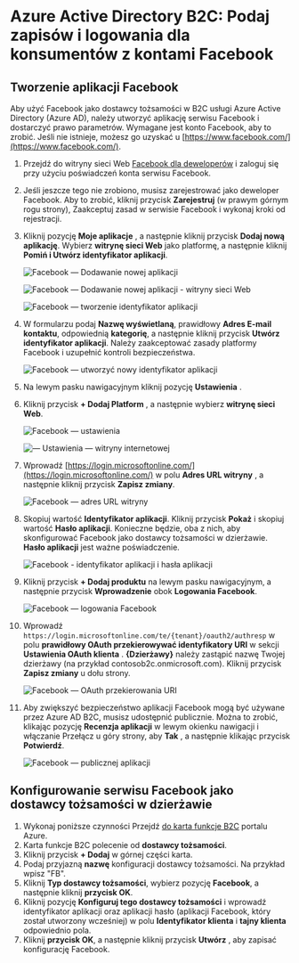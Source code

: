 <properties
    pageTitle="Azure Active Directory B2C: Konfiguracja Facebook | Microsoft Azure"
    description="Podaj zapisów i logowania dla konsumentów z kontami Facebook w aplikacji, które są zabezpieczone przez Azure Active Directory B2C."
    services="active-directory-b2c"
    documentationCenter=""
    authors="swkrish"
    manager="mbaldwin"
    editor="bryanla"/>

<tags
    ms.service="active-directory-b2c"
    ms.workload="identity"
    ms.tgt_pltfrm="na"
    ms.devlang="na"
    ms.topic="article"
    ms.date="07/24/2016"
    ms.author="swkrish"/>

# <a name="azure-active-directory-b2c-provide-sign-up-and-sign-in-to-consumers-with-facebook-accounts"></a>Azure Active Directory B2C: Podaj zapisów i logowania dla konsumentów z kontami Facebook

## <a name="create-a-facebook-application"></a>Tworzenie aplikacji Facebook

Aby użyć Facebook jako dostawcy tożsamości w B2C usługi Azure Active Directory (Azure AD), należy utworzyć aplikację serwisu Facebook i dostarczyć prawo parametrów. Wymagane jest konto Facebook, aby to zrobić. Jeśli nie istnieje, możesz go uzyskać u [https://www.facebook.com/](https://www.facebook.com/).

1. Przejdź do witryny sieci Web [Facebook dla deweloperów](https://developers.facebook.com/) i zaloguj się przy użyciu poświadczeń konta serwisu Facebook.
2. Jeśli jeszcze tego nie zrobiono, musisz zarejestrować jako deweloper Facebook. Aby to zrobić, kliknij przycisk **Zarejestruj** (w prawym górnym rogu strony), Zaakceptuj zasad w serwisie Facebook i wykonaj kroki od rejestracji.
3. Kliknij pozycję **Moje aplikacje** , a następnie kliknij przycisk **Dodaj nową aplikację**. Wybierz **witrynę sieci Web** jako platformę, a następnie kliknij **Pomiń i Utwórz identyfikator aplikacji**.

    ![Facebook — Dodawanie nowej aplikacji](./media/active-directory-b2c-setup-fb-app/fb-add-new-app.png)

    ![Facebook — Dodawanie nowej aplikacji - witryny sieci Web](./media/active-directory-b2c-setup-fb-app/fb-add-new-app-website.png)

    ![Facebook — tworzenie identyfikator aplikacji](./media/active-directory-b2c-setup-fb-app/fb-new-app-skip.png)

4. W formularzu podaj **Nazwę wyświetlaną**, prawidłowy **Adres E-mail kontaktu**, odpowiednią **kategorię**, a następnie kliknij przycisk **Utwórz identyfikator aplikacji**. Należy zaakceptować zasady platformy Facebook i uzupełnić kontroli bezpieczeństwa.

    ![Facebook — utworzyć nowy identyfikator aplikacji](./media/active-directory-b2c-setup-fb-app/fb-create-app-id.png)

5. Na lewym pasku nawigacyjnym kliknij pozycję **Ustawienia** .
6. Kliknij przycisk **+ Dodaj Platform** , a następnie wybierz **witrynę sieci Web**.

    ![Facebook — ustawienia](./media/active-directory-b2c-setup-fb-app/fb-settings.png)

    ![— Ustawienia — witryny internetowej](./media/active-directory-b2c-setup-fb-app/fb-website.png)

7. Wprowadź [https://login.microsoftonline.com/](https://login.microsoftonline.com/) w polu **Adres URL witryny** , a następnie kliknij przycisk **Zapisz zmiany**.

    ![Facebook — adres URL witryny](./media/active-directory-b2c-setup-fb-app/fb-site-url.png)

8. Skopiuj wartość **Identyfikator aplikacji**. Kliknij przycisk **Pokaż** i skopiuj wartość **Hasło aplikacji**. Konieczne będzie, oba z nich, aby skonfigurować Facebook jako dostawcy tożsamości w dzierżawie. **Hasło aplikacji** jest ważne poświadczenie.

    ![Facebook - identyfikator aplikacji i hasła aplikacji](./media/active-directory-b2c-setup-fb-app/fb-app-id-app-secret.png)

9. Kliknij przycisk **+ Dodaj produktu** na lewym pasku nawigacyjnym, a następnie przycisk **Wprowadzenie** obok **Logowania Facebook**.

    ![Facebook — logowania Facebook](./media/active-directory-b2c-setup-fb-app/fb-login.png)

10. Wprowadź `https://login.microsoftonline.com/te/{tenant}/oauth2/authresp` w polu **prawidłowy OAuth przekierowywać identyfikatory URI** w sekcji **Ustawienia OAuth klienta** . **{Dzierżawy}** należy zastąpić nazwę Twojej dzierżawy (na przykład contosob2c.onmicrosoft.com). Kliknij przycisk **Zapisz zmiany** u dołu strony.

    ![Facebook — OAuth przekierowania URI](./media/active-directory-b2c-setup-fb-app/fb-oauth-redirect-uri.png)

11. Aby zwiększyć bezpieczeństwo aplikacji Facebook mogą być używane przez Azure AD B2C, musisz udostępnić publicznie. Można to zrobić, klikając pozycję **Recenzja aplikacji** w lewym okienku nawigacji i włączanie Przełącz u góry strony, aby **Tak** , a następnie klikając przycisk **Potwierdź**.

    ![Facebook — publicznej aplikacji](./media/active-directory-b2c-setup-fb-app/fb-app-public.png)

## <a name="configure-facebook-as-an-identity-provider-in-your-tenant"></a>Konfigurowanie serwisu Facebook jako dostawcy tożsamości w dzierżawie

1. Wykonaj poniższe czynności Przejdź [do karta funkcje B2C](active-directory-b2c-app-registration.md#navigate-to-the-b2c-features-blade) portalu Azure.
2. Karta funkcje B2C polecenie od **dostawcy tożsamości**.
3. Kliknij przycisk **+ Dodaj** w górnej części karta.
4. Podaj przyjazną **nazwę** konfiguracji dostawcy tożsamości. Na przykład wpisz "FB".
5. Kliknij **Typ dostawcy tożsamości**, wybierz pozycję **Facebook**, a następnie kliknij **przycisk OK**.
6. Kliknij pozycję **Konfiguruj tego dostawcy tożsamości** i wprowadź identyfikator aplikacji oraz aplikacji hasło (aplikacji Facebook, który został utworzony wcześniej) w polu **Identyfikator klienta** i **tajny klienta** odpowiednio pola.
7. Kliknij **przycisk OK**, a następnie kliknij przycisk **Utwórz** , aby zapisać konfigurację Facebook.
